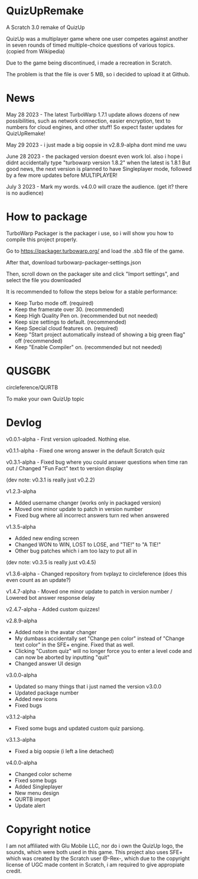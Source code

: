 # QuizUpRemake
A Scratch 3.0 remake of QuizUp

QuizUp was a multiplayer game where one user competes against another in seven rounds of timed multiple-choice questions of various topics. (copied from Wikipedia)

Due to the game being discontinued, i made a recreation in Scratch.

The problem is that the file is over 5 MB, so i decided to upload it at Github.

# News

May 28 2023 - The latest TurboWarp 1.7.1 update allows dozens of new possibilities, such as network connection, easier encryption, text to numbers for cloud engines, and other stuff!
So expect faster updates for QuizUpRemake!

May 29 2023 - i just made a big oopsie in v2.8.9-alpha dont mind me uwu

June 28 2023 - the packaged version doesnt even work lol. also i hope i didnt accidentally type "turbowarp version 1.8.2" when the latest is 1.8.1
               But good news, the next version is planned to have Singleplayer mode, followed by a few more updates before MULTIPLAYER!

July 3 2023 - Mark my words. v4.0.0 will craze the audience. (get it? there is no audience)

# How to package

TurboWarp Packager is the packager i use, so i will show you how to compile this project properly.

Go to https://packager.turbowarp.org/ and load the .sb3 file of the game.

After that, download turbowarp-packager-settings.json

Then, scroll down on the packager site and click "Import settings", and select the file you downloaded

It is recommended to follow the steps below for a stable performance:

- Keep Turbo mode off. (required)
- Keep the framerate over 30. (recommended)
- Keep High Quality Pen on. (recommended but not needed)
- Keep size settings to default. (recommended)
- Keep Special cloud features on. (required)
- Keep "Start project automatically instead of showing a big green flag" off (recommended)
- Keep "Enable Compiler" on. (recommended but not needed)

# QUSGBK

circleference/QURTB

To make your own QuizUp topic

# Devlog

v0.0.1-alpha - First version uploaded. Nothing else.

v0.1.1-alpha - Fixed one wrong answer in the default Scratch quiz

v0.3.1-alpha - Fixed bug where you could answer questions when time ran out / Changed "Fun Fact" text to version display

(dev note: v0.3.1 is really just v0.2.2)

v1.2.3-alpha

- Added username changer (works only in packaged version)
- Moved one minor update to patch in version number
- Fixed bug where all incorrect answers turn red when answered

v1.3.5-alpha

- Added new ending screen
- Changed WON to WIN, LOST to LOSE, and "TIE!" to "A TIE!"
- Other bug patches which i am too lazy to put all in

(dev note: v0.3.5 is really just v0.4.5)

v1.3.6-alpha - Changed repository from tvplayz to circleference (does this even count as an update?)

v1.4.7-alpha - Moved one minor update to patch in version number / Lowered bot answer response delay

v2.4.7-alpha - Added custom quizzes!

v2.8.9-alpha

- Added note in the avatar changer
- My dumbass accidentally set "Change pen color" instead of "Change text color" in the SFE+ engine. Fixed that as well.
- Clicking "Custom quiz" will no longer force you to enter a level code and can now be aborted by inputting "quit"
- Changed answer UI design

v3.0.0-alpha

- Updated so many things that i just named the version v3.0.0
- Updated package number
- Added new icons 
- Fixed bugs

v3.1.2-alpha

- Fixed some bugs and updated custom quiz parsiong.

v3.1.3-alpha

- Fixed a big oopsie (i left a line detached)

v4.0.0-alpha

- Changed color scheme
- Fixed some bugs
- Added Singleplayer
- New menu design
- QURTB import
- Update alert

# Copyright notice
I am not affiliated with Glu Mobile LLC, nor do i own the QuizUp logo, the sounds, which were both used in this game.
This project also uses SFE+ which was created by the Scratch user @-Rex-, which due to the copyright license of UGC made content in Scratch, i am required to give appropiate credit.
